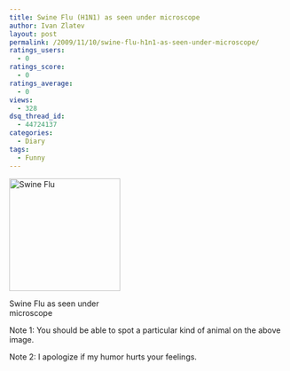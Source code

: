 ```yaml
---
title: Swine Flu (H1N1) as seen under microscope
author: Ivan Zlatev
layout: post
permalink: /2009/11/10/swine-flu-h1n1-as-seen-under-microscope/
ratings_users:
  - 0
ratings_score:
  - 0
ratings_average:
  - 0
views:
  - 328
dsq_thread_id:
  - 44724137
categories:
  - Diary
tags:
  - Funny
---
```

<div id="attachment_696" style="width: 210px" class="wp-caption aligncenter">
  <a href="{{ site.url }}/wp-content/uploads/2009/11/Swine-Flu.gif"><img class="size-full wp-image-696" title="Swine Flu" src="{{ site.url }}/wp-content/uploads/2009/11/Swine-Flu.gif" alt="Swine Flu" width="200" height="203" /></a>
  
  <p class="wp-caption-text">
    Swine Flu as seen under microscope
  </p>
</div>

Note 1: You should be able to spot a particular kind of animal on the above image.

Note 2: I apologize if my humor hurts your feelings.